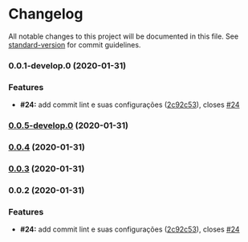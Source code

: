 # Changelog

All notable changes to this project will be documented in this file. See [standard-version](https://github.com/conventional-changelog/standard-version) for commit guidelines.

### 0.0.1-develop.0 (2020-01-31)


### Features

* **#24:** add commit lint e suas configurações ([2c92c53](https://gitlab.com/pluggedcomputing/plugged-computing-binary-numbers/commit/2c92c538eb2baecbbfa2b8e88f05db57fac80eed)), closes [#24](https://gitlab.com/pluggedcomputing/plugged-computing-binary-numbers/issues/24)

### [0.0.5-develop.0](https://gitlab.com/pluggedcomputing/plugged-computing-binary-numbers/compare/v0.0.4...v0.0.5-develop.0) (2020-01-31)

### [0.0.4](https://gitlab.com/pluggedcomputing/plugged-computing-binary-numbers/compare/v0.0.3...v0.0.4) (2020-01-31)

### [0.0.3](https://gitlab.com/pluggedcomputing/plugged-computing-binary-numbers/compare/v0.0.2...v0.0.3) (2020-01-31)

### 0.0.2 (2020-01-31)


### Features

* **#24:** add commit lint e suas configurações ([2c92c53](https://gitlab.com/pluggedcomputing/plugged-computing-binary-numbers/commit/2c92c538eb2baecbbfa2b8e88f05db57fac80eed)), closes [#24](https://gitlab.com/pluggedcomputing/plugged-computing-binary-numbers/issues/24)

